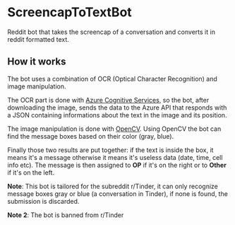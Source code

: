 # ScreencapToTextBot
Reddit bot that takes the screencap of a conversation and converts it in reddit formatted text.
## How it works
The bot uses a combination of OCR (Optical Character Recognition) and image manipulation.

The OCR part is done with [Azure Cognitive Services](https://azure.microsoft.com/en-us/services/cognitive-services/computer-vision/), so the bot, after downloading the image, sends the data to the Azure API that responds with a JSON containing informations about the text in the image and its position.

The image manipulation is done with [OpenCV](https://opencv.org/). Using OpenCV the bot can find the message boxes based on their color (gray, blue).

Finally those two results are put together: if the text is inside the box, it means it's a message otherwise it means it's useless data (date, time, cell info etc). The message is then assigned to **OP** if it's on the right or to **Other** if it's on the left.

**Note**: This bot is tailored for the subreddit r/Tinder, it can only recognize message boxes gray or blue (a conversation in Tinder), if none is found, the submission is discarded.

**Note 2**: The bot is banned from r/Tinder